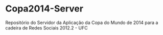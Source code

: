 Copa2014-Server
===============

Repositório do Servidor da Aplicação da Copa do Mundo de 2014 para a cadeira de Redes Sociais 2012.2  - UFC